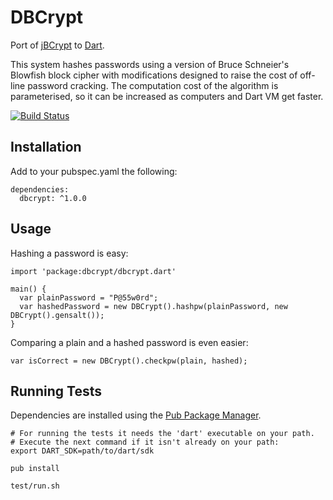 DBCrypt
===================

Port of [jBCrypt][jbc] to [Dart][d].

This system hashes passwords using a version of Bruce Schneier's Blowfish block 
cipher with modifications designed to raise the cost of off-line password cracking. 
The computation cost of the algorithm is parameterised, so it can be increased 
as computers and Dart VM get faster.

[![Build Status](https://travis-ci.org/Erly/dbcrypt.svg?branch=master)](https://travis-ci.org/Erly/dbcrypt)

Installation
-------------

Add to your pubspec.yaml the following:

	dependencies:
	  dbcrypt: ^1.0.0

Usage
-----

Hashing a password is easy:

	import 'package:dbcrypt/dbcrypt.dart'
	
	main() {
	  var plainPassword = "P@55w0rd";
	  var hashedPassword = new DBCrypt().hashpw(plainPassword, new DBCrypt().gensalt());
	}
	
Comparing a plain and a hashed password is even easier:

	var isCorrect = new DBCrypt().checkpw(plain, hashed);


Running Tests
-------------

Dependencies are installed using the [Pub Package Manager][pub].

	# For running the tests it needs the 'dart' executable on your path. 
	# Execute the next command if it isn't already on your path:
	export DART_SDK=path/to/dart/sdk
	
    pub install
    
    test/run.sh

[jbc]: https://www.mindrot.org/projects/jBCrypt/
[d]: https://www.dartlang.org
[pub]: https://www.dartlang.org/tools/pub